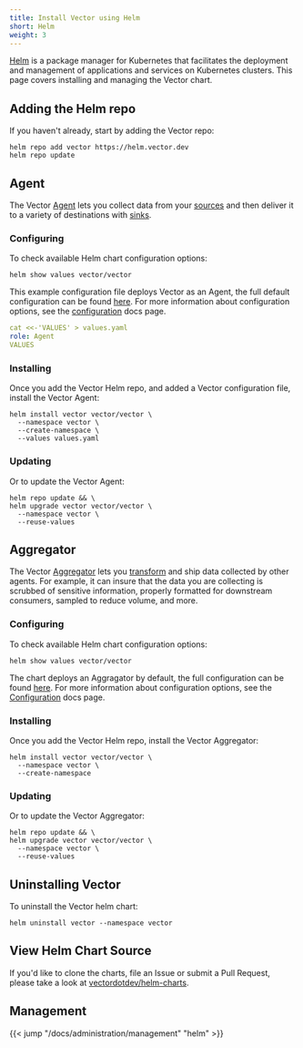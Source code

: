 ```yaml
---
title: Install Vector using Helm
short: Helm
weight: 3
---
```


[Helm] is a package manager for Kubernetes that facilitates the deployment and management of applications and services on Kubernetes clusters. This page covers installing and managing the Vector chart.

## Adding the Helm repo

If you haven't already, start by adding the Vector repo:

```shell
helm repo add vector https://helm.vector.dev
helm repo update
```

## Agent

The Vector [Agent] lets you collect data from your [sources] and then deliver it to a variety of destinations with [sinks].

### Configuring

To check available Helm chart configuration options:

```shell
helm show values vector/vector
```

This example configuration file deploys Vector as an Agent, the full default configuration can be found [here](https://github.com/vectordotdev/helm-charts/blob/develop/charts/vector/templates/configmap.yaml). For more information about configuration options, see the [configuration] docs page.

```yaml
cat <<-'VALUES' > values.yaml
role: Agent
VALUES
```

### Installing

Once you add the Vector Helm repo, and added a Vector configuration file, install the Vector Agent:

```shell
helm install vector vector/vector \
  --namespace vector \
  --create-namespace \
  --values values.yaml
```

### Updating

Or to update the Vector Agent:

```shell
helm repo update && \
helm upgrade vector vector/vector \
  --namespace vector \
  --reuse-values
```

## Aggregator

The Vector [Aggregator] lets you [transform] and ship data collected by other agents. For example, it can insure that the data you are collecting is scrubbed of sensitive information, properly formatted for downstream consumers, sampled to reduce volume, and more.

### Configuring

To check available Helm chart configuration options:

```shell
helm show values vector/vector
```

The chart deploys an Aggragator by default, the full configuration can be found [here](https://github.com/vectordotdev/helm-charts/blob/develop/charts/vector/templates/configmap.yaml). For more information about configuration options, see the [Configuration] docs page.

### Installing

Once you add the Vector Helm repo, install the Vector Aggregator:

```shell
helm install vector vector/vector \
  --namespace vector \
  --create-namespace
```

### Updating

Or to update the Vector Aggregator:

```shell
helm repo update && \
helm upgrade vector vector/vector \
  --namespace vector \
  --reuse-values
```

## Uninstalling Vector

To uninstall the Vector helm chart:

```shell
helm uninstall vector --namespace vector
```

## View Helm Chart Source

If you'd like to clone the charts, file an Issue or submit a Pull Request, please take a look at [vectordotdev/helm-charts](https://github.com/vectordotdev/helm-charts).

## Management

{{< jump "/docs/administration/management" "helm" >}}

[helm]: https://helm.sh
[Configuration]: /docs/reference/configuration/
[Agent]: /docs/setup/deployment/roles/#agent
[sources]: /docs/reference/configuration/sources/
[sinks]: /docs/reference/configuration/sinks/
[Aggregator]: /docs/setup/deployment/roles/#aggregator
[transform]: /docs/reference/configuration/transforms/
